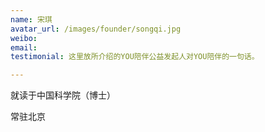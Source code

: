 ```yaml
---
name: 宋琪
avatar_url: /images/founder/songqi.jpg
weibo:
email:
testimonial: 这里放所介绍的YOU陪伴公益发起人对YOU陪伴的一句话。

---
```


  就读于中国科学院（博士）

  常驻北京

